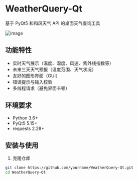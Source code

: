 # WeatherQuery-Qt
基于 PyQt5 和和风天气 API 的桌面天气查询工具

![image](https://github.com/user-attachments/assets/12b6aa29-3795-4296-a529-12358431116a)


## 功能特性
- 实时天气展示（温度、湿度、风速、紫外线指数等）
- 未来三天天气预报（温度范围、天气状况）
- 友好的图形界面（GUI）
- 错误提示与输入校验
- 多线程请求（避免界面卡顿）

## 环境要求
- Python 3.6+
- PyQt5 5.15+
- requests 2.28+

## 安装与使用
1. 克隆仓库
```bash
git clone https://github.com/yourname/WeatherQuery-Qt.git
cd WeatherQuery-Qt
